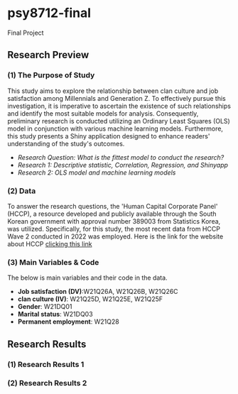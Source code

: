 # psy8712-final
Final Project

## Research Preview
###  (1) The Purpose of Study
This study aims to explore the relationship between clan culture and job satisfaction among Millennials and Generation Z. To effectively pursue this investigation, it is imperative to ascertain the existence of such relationships and identify the most suitable models for analysis. Consequently, preliminary research is conducted utilizing an Ordinary Least Squares (OLS) model in conjunction with various machine learning models. Furthermore, this study presents a Shiny application designed to enhance readers' understanding of the study's outcomes.

- *Research Question: What is the fittest model to conduct the research?*
- *Research 1: Descriptive statistic, Correlation, Regression, and Shinyapp*
- *Research 2: OLS model and machine learning models*

### (2) Data
To answer the research questions, the 'Human Capital Corporate Panel' (HCCP), a resource developed and publicly available through the South Korean government with approval number 389003 from Statistics Korea, was utilized. Specifically, for this study, the most recent data from HCCP Wave 2 conducted in 2022 was employed. Here is the link for the website about HCCP [clicking this link](https://www.krivet.re.kr/eng/eu/eh/euDAADs.jsp)

### (3) Main Variables & Code
The below is main variables and their code in the data.
- **Job satisfaction (DV)**:W21Q26A, W21Q26B, W21Q26C
- **clan culture (IV)**: W21Q25D, W21Q25E, W21Q25F
- **Gender**: W21DQ01
- **Marital status**: W21DQ03
- **Permanent employment**: W21Q28

## Research Results
### (1) Research Results 1

### (2) Research Results 2

